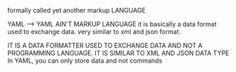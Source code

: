 formally called yet another markup LANGUAGE

YAML --> YAML AIN'T MARKUP LANGUAGE
it is basically a data format used to exchange data.
very similar to xml and json format.

IT IS A DATA FORMATTER USED TO EXCHANGE DATA AND NOT A PROGRAMMING LANGUAGE.
IT IS SIMILAR TO XML AND JSON DATA TYPE
In YAML, you can only store data and not commands
